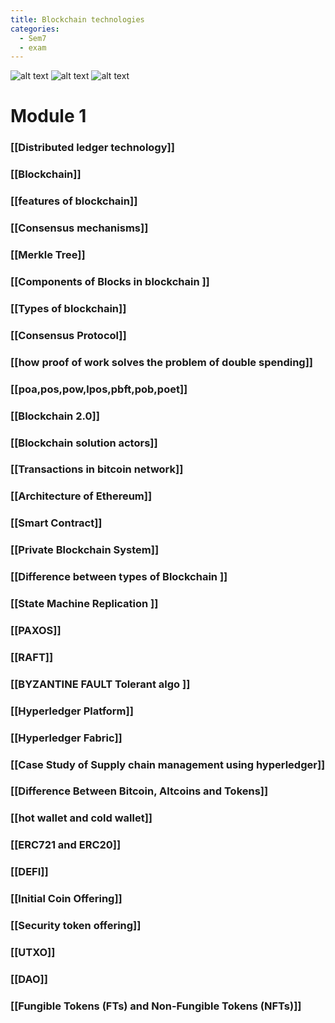 ```yaml
---
title: Blockchain technologies
categories:
  - Sem7
  - exam
---
```


![alt text](Pastedimage20241031224102.png)
![alt text](Pastedimage20241031224120.png)
![alt text](Pastedimage20241031224136.png)


# Module 1 

### [[Distributed ledger technology]]

### [[Blockchain]]

### [[features of blockchain]]

### [[Consensus mechanisms]]

### [[Merkle Tree]]

### [[Components of Blocks in blockchain ]]

### [[Types of blockchain]]

### [[Consensus Protocol]]

### [[how proof of work solves  the problem of double spending]]

### [[poa,pos,pow,lpos,pbft,pob,poet]]

### [[Blockchain 2.0]]

### [[Blockchain solution actors]]

### [[Transactions in bitcoin network]]

### [[Architecture of Ethereum]]

### [[Smart Contract]]

### [[Private Blockchain System]]

### [[Difference between types of Blockchain ]]

### [[State Machine Replication ]]

### [[PAXOS]]

### [[RAFT]]

### [[BYZANTINE FAULT Tolerant algo ]]

### [[Hyperledger Platform]]

### [[Hyperledger Fabric]]

### [[Case Study of Supply chain management using hyperledger]]

### [[Difference Between Bitcoin, Altcoins and Tokens]]

### [[hot wallet and cold wallet]]

### [[ERC721 and ERC20]]

### [[DEFI]]

### [[Initial Coin Offering]]

### [[Security token offering]]

### [[UTXO]]

### [[DAO]]

### [[Fungible Tokens (FTs) and Non-Fungible Tokens (NFTs)]]

